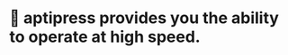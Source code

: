 # 👋 aptipress provides you the ability to operate at high speed.


<!---
aptipress/aptipress is a ✨ special ✨ repository because its `README.md` (this file) appears on your GitHub profile.
You can click the Preview link to take a look at your changes.
--->
